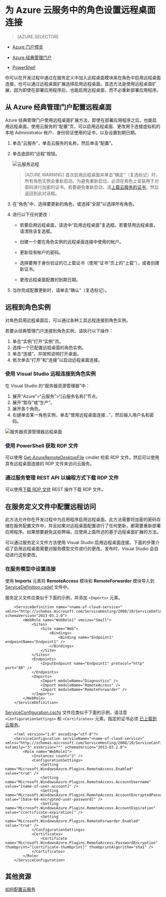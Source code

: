 <properties 
pageTitle="为 Azure 云服务中的角色设置远程桌面连接" 
description="如何配置 Azure 云服务应用程序以允许远程桌面连接" 
services="cloud-services" 
documentationCenter="" 
authors="sbtron" 
manager="timlt" 
editor=""/>
<tags 
ms.service="cloud-services" 
ms.workload="tbd" 
ms.tgt_pltfrm="na" 
ms.devlang="na" 
ms.topic="article" 
ms.date="11/22/2016" 
wacn.date="01/03/2017" 
ms.author="saurabh"/>

# 为 Azure 云服务中的角色设置远程桌面连接

>[AZURE.SELECTOR]
- [Azure 门户预览](/documentation/articles/cloud-services-role-enable-remote-desktop-new-portal/)
- [Azure 经典管理门户](/documentation/articles/cloud-services-role-enable-remote-desktop/)

- [PowerShell](/documentation/articles/cloud-services-role-enable-remote-desktop-powershell/)



你可以在开发过程中通过在服务定义中加入远程桌面模块来在角色中启用远程桌面连接，也可以通过远程桌面扩展选择启用远程桌面。首选方法是使用远程桌面扩展，因为即使在部署应用程序后，也能启用远程桌面，而不必重新部署应用程序。

## 从 Azure 经典管理门户配置远程桌面
Azure 经典管理门户使用远程桌面扩展方法，即使在部署应用程序之后，也能启用远程桌面。使用云服务的“配置”页，可以启用远程桌面、更改用于连接虚拟机的本地 Administrator 帐户、身份验证使用的证书，以及设置到期日期。

1. 单击“云服务”，单击云服务的名称，然后单击“配置”。
2. 单击底部的“远程”按钮。

    ![云服务远程](./media/cloud-services-role-enable-remote-desktop/CloudServices_Remote.png)  

    
    > [AZURE.WARNING] 首次启用远程桌面并单击“确定”（复选标记）时，所有角色实例会重新启动。为避免重新启动，必须在角色上安装用于对密码进行加密的证书。若要避免重新启动，请[上载云服务的证书](/documentation/articles/cloud-services-configure-ssl-certificate/#step-3-upload-a-certificate)，然后返回到此对话框。
    

3. 在“角色”中，选择要更新的角色，或选择“全部”以选择所有角色。

4. 进行以下任何更改：
    
    - 若要启用远程桌面，请选中“启用远程桌面”复选框。若要禁用远程桌面，请清除该复选框。
    
    - 创建一个要在角色实例的远程桌面连接中使用的帐户。
    
    - 更新现有帐户的密码。
    
    - 选择要用于身份验证的已上载证书（使用“证书”页上的“上载”），或者创建新证书。
    
    - 更改远程桌面配置的到期日期。

5. 当你完成配置更新时，请单击“确认”（复选标记）。


## 远程到角色实例
对角色启用远程桌面后，可以通过各种工具远程连接到角色实例。

若要从经典管理门户连接到角色实例，请执行以下操作：
    
  1.   单击“实例”打开“实例”页。
  2.   选择一个已配置远程桌面的角色实例。
  3.   单击“连接”，并按照说明打开桌面。
  4.   依次单击“打开”和“连接”以启动远程桌面连接。


### 使用 Visual Studio 远程连接到角色实例

在 Visual Studio 的“服务器资源管理器”中：

1. 展开“Azure”>“云服务”>“[云服务名称]”节点。
2. 展开“暂存”或“生产”。
3. 展开各个角色。
4. 右键单击某一角色实例，单击“使用远程桌面连接...”，然后输入用户名和密码。

![服务器资源管理器远程桌面](./media/cloud-services-role-enable-remote-desktop/ServerExplorer_RemoteDesktop.png)  



### 使用 PowerShell 获取 RDP 文件
可以使用 [Get-AzureRemoteDesktopFile](https://msdn.microsoft.com/zh-cn/library/azure/dn495261.aspx) cmdlet 检索 RDP 文件。然后可以使用具有远程桌面连接的 RDP 文件来访问云服务。

### 通过服务管理 REST API 以编程方式下载 RDP 文件
可以使用[下载 RDP 文件](https://msdn.microsoft.com/zh-cn/library/jj157183.aspx) REST 操作下载 RDP 文件。



## 在服务定义文件中配置远程访问

此方法允许你在开发过程中为应用程序启用远程桌面。此方法需要将加密的密码存储在服务配置文件中，并且如果对远程桌面配置进行了任何更新，都需要重新部署应用程序。如果想要避免这些弊端，应使用上面所述的基于远程桌面扩展的方法。

可以通过服务定义文件方法使用 Visual Studio 启用远程桌面连接。下面的步骤介绍了启用远程桌面需要对服务模型文件进行的更改。发布时，Visual Studio 会自动进行这些更改。

### 在服务模型中设置连接 
使用 **Imports** 元素将 **RemoteAccess** 模块和 **RemoteForwarder** 模块导入到 [ServiceDefinition.csdef](/documentation/articles/cloud-services-model-and-package/#csdef) 文件中。

服务定义文件应类似于下面的示例，并添加 `<Imports>` 元素。

        <ServiceDefinition name="<name-of-cloud-service>" xmlns="http://schemas.microsoft.com/ServiceHosting/2008/10/ServiceDefinition" schemaVersion="2013-03.2.0">
            <WebRole name="WebRole1" vmsize="Small">
                <Sites>
                    <Site name="Web">
                        <Bindings>
                            <Binding name="Endpoint1" endpointName="Endpoint1" />
                        </Bindings>
                    </Site>
                </Sites>
                <Endpoints>
                    <InputEndpoint name="Endpoint1" protocol="http" port="80" />
                </Endpoints>
                <Imports>
                    <Import moduleName="Diagnostics" />
                    <Import moduleName="RemoteAccess" />
                    <Import moduleName="RemoteForwarder" />
                </Imports>
            </WebRole>
        </ServiceDefinition>
[ServiceConfiguration.cscfg](/documentation/articles/cloud-services-model-and-package/#cscfg) 文件应类似于下面的示例，请注意 `<ConfigurationSettings>` 和 `<Certificates>` 元素。指定的证书必须 [已上载到云服务](/documentation/articles/cloud-services-how-to-create-deploy/#how-to-upload-a-certificate-for-a-cloud-service)。


        <?xml version="1.0" encoding="utf-8"?>
        <ServiceConfiguration serviceName="<name-of-cloud-service>" xmlns="http://schemas.microsoft.com/ServiceHosting/2008/10/ServiceConfiguration" osFamily="3" osVersion="*" schemaVersion="2013-03.2.0">
            <Role name="WebRole1">
                <Instances count="2" />
                <ConfigurationSettings>
                    <Setting name="Microsoft.WindowsAzure.Plugins.RemoteAccess.Enabled" value="true" />
                    <Setting name="Microsoft.WindowsAzure.Plugins.RemoteAccess.AccountUsername" value="[name-of-user-account]" />
                    <Setting name="Microsoft.WindowsAzure.Plugins.RemoteAccess.AccountEncryptedPassword" value="[base-64-encrypted-user-password]" />
                    <Setting name="Microsoft.WindowsAzure.Plugins.RemoteAccess.AccountExpiration" value="[certificate-expiration]" />
                    <Setting name="Microsoft.WindowsAzure.Plugins.RemoteForwarder.Enabled" value="true" />
                </ConfigurationSettings>
                <Certificates>
                    <Certificate name="Microsoft.WindowsAzure.Plugins.RemoteAccess.PasswordEncryption" thumbprint="[certificate-thumbprint]" thumbprintAlgorithm="sha1" />
                </Certificates>
            </Role>
        </ServiceConfiguration>


## 其他资源

[如何配置云服务](/documentation/articles/cloud-services-how-to-configure/)

<!---HONumber=Mooncake_1226_2016-->